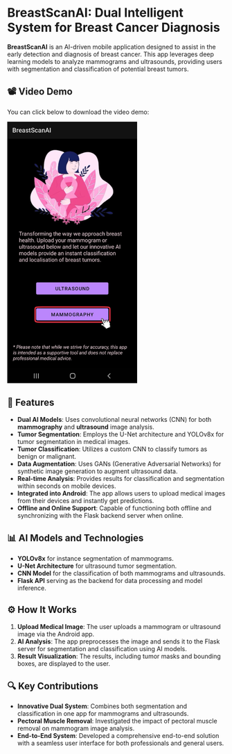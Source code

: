 # BreastScanAI: Dual Intelligent System for Breast Cancer Diagnosis

**BreastScanAI** is an AI-driven mobile application designed to assist in the early detection and diagnosis of breast cancer. This app leverages deep learning models to analyze mammograms and ultrasounds, providing users with segmentation and classification of potential breast tumors.

## 📽️ Video Demo

You can click below to download the video demo:

<a href="https://github.com/BiancaM30/BreastScanAI/blob/main/Demo-BreastScanAI.mp4">
    <img src="https://github.com/BiancaM30/BreastScanAI/blob/main/app_screenshot.jpg" alt="App Demo" width="300" height="auto">
</a>

## 🌟 Features
- **Dual AI Models**: Uses convolutional neural networks (CNN) for both **mammography** and **ultrasound** image analysis.
- **Tumor Segmentation**: Employs the U-Net architecture and YOLOv8x for tumor segmentation in medical images.
- **Tumor Classification**: Utilizes a custom CNN to classify tumors as benign or malignant.
- **Data Augmentation**: Uses GANs (Generative Adversarial Networks) for synthetic image generation to augment ultrasound data.
- **Real-time Analysis**: Provides results for classification and segmentation within seconds on mobile devices.
- **Integrated into Android**: The app allows users to upload medical images from their devices and instantly get predictions.
- **Offline and Online Support**: Capable of functioning both offline and synchronizing with the Flask backend server when online.

## 📊 AI Models and Technologies
- **YOLOv8x** for instance segmentation of mammograms.
- **U-Net Architecture** for ultrasound tumor segmentation.
- **CNN Model** for the classification of both mammograms and ultrasounds.
- **Flask API** serving as the backend for data processing and model inference.


## ⚙️ How It Works
1. **Upload Medical Image**: The user uploads a mammogram or ultrasound image via the Android app.
2. **AI Analysis**: The app preprocesses the image and sends it to the Flask server for segmentation and classification using AI models.
3. **Result Visualization**: The results, including tumor masks and bounding boxes, are displayed to the user.

## 🔍 Key Contributions
- **Innovative Dual System**: Combines both segmentation and classification in one app for mammograms and ultrasounds.
- **Pectoral Muscle Removal**: Investigated the impact of pectoral muscle removal on mammogram image analysis.
- **End-to-End System**: Developed a comprehensive end-to-end solution with a seamless user interface for both professionals and general users.




